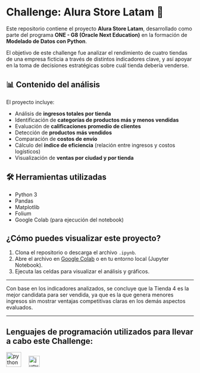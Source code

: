 # Challenge: Alura Store Latam 🛒

Este repositorio contiene el proyecto **Alura Store Latam**, desarrollado como parte del programa **ONE - G8 (Oracle Next Education)** en la formación de **Modelado de Datos con Python**.

El objetivo de este challenge fue analizar el rendimiento de cuatro tiendas de una empresa ficticia a través de distintos indicadores clave, y así apoyar en la toma de decisiones estratégicas sobre cuál tienda debería venderse.

## 📊 Contenido del análisis

El proyecto incluye:

- Análisis de **ingresos totales por tienda**
- Identificación de **categorías de productos más y menos vendidas**
- Evaluación de **calificaciones promedio de clientes**
- Detección de **productos más vendidos**
- Comparación de **costos de envío**
- Cálculo del **índice de eficiencia** (relación entre ingresos y costos logísticos)
- Visualización de **ventas por ciudad y por tienda**

## 🛠️ Herramientas utilizadas

- Python 3  
- Pandas  
- Matplotlib  
- Folium  
- Google Colab (para ejecución del notebook)

## ¿Cómo puedes visualizar este proyecto?

1. Clona el repositorio o descarga el archivo `.ipynb`.
2. Abre el archivo en [Google Colab](https://colab.research.google.com/) o en tu entorno local (Jupyter Notebook).
3. Ejecuta las celdas para visualizar el análisis y gráficos.

---

Con base en los indicadores analizados, se concluye que la Tienda 4 es la mejor candidata para ser vendida, ya que es la que genera menores ingresos sin mostrar ventajas competitivas claras en los demás aspectos evaluados.

---

<h2 align="left">Lenguajes de programación utilizados para llevar a cabo este Challenge:</h2>

<div align="left">
  <img src="https://skillicons.dev/icons?i=python" height="40" alt="python logo" />
  <img width="12" />
  <img src="https://img.shields.io/badge/Jupyter%20Notebook-F37626.svg?style=flat&logo=jupyter&logoColor=white" height="30" alt="jupyter logo" />
</div>

